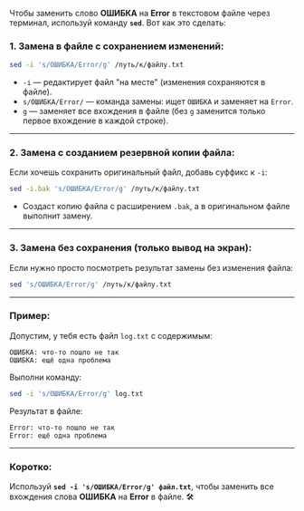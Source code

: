 
Чтобы заменить слово **ОШИБКА** на **Error** в текстовом файле через терминал, используй команду **`sed`**. Вот как это сделать:

### 1. **Замена в файле с сохранением изменений**:
```bash
sed -i 's/ОШИБКА/Error/g' /путь/к/файлу.txt
```
- `-i` — редактирует файл "на месте" (изменения сохраняются в файле).
- `s/ОШИБКА/Error/` — команда замены: ищет `ОШИБКА` и заменяет на `Error`.
- `g` — заменяет все вхождения в файле (без `g` заменится только первое вхождение в каждой строке).

---

### 2. **Замена с созданием резервной копии файла**:
Если хочешь сохранить оригинальный файл, добавь суффикс к `-i`:
```bash
sed -i.bak 's/ОШИБКА/Error/g' /путь/к/файлу.txt
```
- Создаст копию файла с расширением `.bak`, а в оригинальном файле выполнит замену.

---

### 3. **Замена без сохранения (только вывод на экран)**:
Если нужно просто посмотреть результат замены без изменения файла:
```bash
sed 's/ОШИБКА/Error/g' /путь/к/файлу.txt
```

---

### Пример:
Допустим, у тебя есть файл `log.txt` с содержимым:
```
ОШИБКА: что-то пошло не так
ОШИБКА: ещё одна проблема
```

Выполни команду:
```bash
sed -i 's/ОШИБКА/Error/g' log.txt
```

Результат в файле:
```
Error: что-то пошло не так
Error: ещё одна проблема
```

---

### Коротко:
Используй **`sed -i 's/ОШИБКА/Error/g' файл.txt`**, чтобы заменить все вхождения слова **ОШИБКА** на **Error** в файле. 🛠️